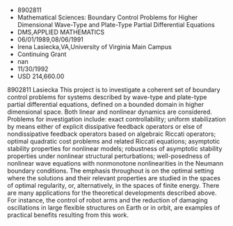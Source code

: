 
* 8902811
* Mathematical Sciences: Boundary Control Problems for Higher Dimensional Wave-Type and Plate-Type Partial Differential Equations
* DMS,APPLIED MATHEMATICS
* 06/01/1989,08/06/1991
* Irena Lasiecka,VA,University of Virginia Main Campus
* Continuing Grant
* nan
* 11/30/1992
* USD 214,660.00

8902811 Lasiecka This project is to investigate a coherent set of boundary
control problems for systems described by wave-type and plate-type partial
differential equations, defined on a bounded domain in higher dimensional space.
Both linear and nonlinear dynamics are considered. Problems for investigation
include: exact controllability; uniform stabilization by means either of
explicit dissipative feedback operators or else of nondissipative feedback
operators based on algebraic Riccati operators; optimal quadratic cost problems
and related Riccati equations; asymptotic stability properties for nonlinear
models; robustness of asymptotic stability properties under nonlinear structural
perturbations; well-posedness of nonlinear wave equations with nonmonotone
nonlinearities in the Neumann boundary conditions. The emphasis throughout is on
the optimal setting where the solutions and their relevant properties are
studied in the spaces of optimal regularity, or, alternatively, in the spaces of
finite energy. There are many applications for the theoretical developments
described above. For instance, the control of robot arms and the reduction of
damaging oscillations in large flexible structures on Earth or in orbit, are
examples of practical benefits resulting from this work.
